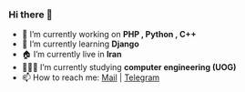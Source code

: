 ### Hi there 👋

- 🔭 I’m currently working on <b>PHP , Python , C++</b>
- 🌱 I’m currently learning <b>Django</b>
- 🏠 I’m currently live in <b>Iran</b>
- 👨🏻‍💻 I’m currently studying <b>computer engineering (UOG)</b>
- 📫 How to reach me:
<a href="mailto:xialop@outlook.com">Mail</a> | <a href="https://t.me/LampStack">Telegram</a>
